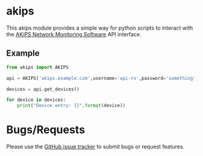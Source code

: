 # akips
This akips module provides a simple way for python scripts to interact with 
the [AKiPS Network Monitoring Software](http://akips.com) API interface.

## Example

```py
from akips import AKIPS

api = AKIPS('akips.example.com',username='api-ro',password='something')

devices = api.get_devices()

for device in devices:
    print("Device entry: {}".format(device))
```

# Bugs/Requests

Please use the [GitHub issue tracker](https://github.com/wwhitaker/akips/issues) 
to submit bugs or request features.
